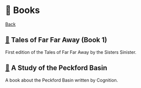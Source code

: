 # 📖 Books

[Back](../README.md)

## [📖](ToFFA-1.md) Tales of Far Far Away (Book 1)

First edition of the Tales of Far Far Away by the Sisters Sinister. 

## [📖](Study-of-the-Peckford-Basin.md) A Study of the Peckford Basin

A book about the Peckford Basin written by Cognition. 